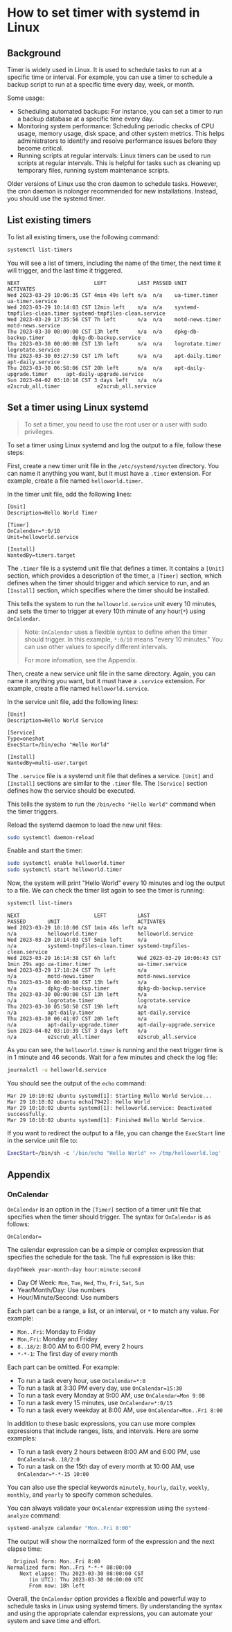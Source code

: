 # How to set timer with systemd in Linux

<Validator :platformList="['Ubuntu 22.10', 'Debian 11', 'CentOS Stream 9']" date="2023-03-29" />

## Background

Timer is widely used in Linux. It is used to schedule tasks to run at a specific time or interval. For example, you can use a timer to schedule a backup script to run at a specific time every day, week, or month.

Some usage:

- Scheduling automated backups: For instance, you can set a timer to run a backup database at a specific time every day.
- Monitoring system performance: Scheduling periodic checks of CPU usage, memory usage, disk space, and other system metrics. This helps administrators to identify and resolve performance issues before they become critical.
- Running scripts at regular intervals: Linux timers can be used to run scripts at regular intervals. This is helpful for tasks such as cleaning up temporary files, running system maintenance scripts.

Older versions of Linux use the cron daemon to schedule tasks. However, the cron daemon is nolonger recommended for new installations. Instead, you should use the systemd timer.

## List existing timers

To list all existing timers, use the following command:

```sh
systemctl list-timers
```

You will see a list of timers, including the name of the timer, the next time it will trigger, and the last time it triggered.

```
NEXT                        LEFT          LAST PASSED UNIT                         ACTIVATES
Wed 2023-03-29 10:06:35 CST 4min 49s left n/a  n/a    ua-timer.timer               ua-timer.service
Wed 2023-03-29 10:14:03 CST 12min left    n/a  n/a    systemd-tmpfiles-clean.timer systemd-tmpfiles-clean.service
Wed 2023-03-29 17:35:56 CST 7h left       n/a  n/a    motd-news.timer              motd-news.service
Thu 2023-03-30 00:00:00 CST 13h left      n/a  n/a    dpkg-db-backup.timer         dpkg-db-backup.service
Thu 2023-03-30 00:00:00 CST 13h left      n/a  n/a    logrotate.timer              logrotate.service
Thu 2023-03-30 03:27:59 CST 17h left      n/a  n/a    apt-daily.timer              apt-daily.service
Thu 2023-03-30 06:58:06 CST 20h left      n/a  n/a    apt-daily-upgrade.timer      apt-daily-upgrade.service
Sun 2023-04-02 03:10:16 CST 3 days left   n/a  n/a    e2scrub_all.timer            e2scrub_all.service
```

## Set a timer using Linux systemd

> To set a timer, you need to use the root user or a user with sudo privileges.

To set a timer using Linux systemd and log the output to a file, follow these steps:

First, create a new timer unit file in the `/etc/systemd/system` directory. You can name it anything you want, but it must have a `.timer` extension. For example, create a file named `helloworld.timer`.

In the timer unit file, add the following lines:

```
[Unit]
Description=Hello World Timer

[Timer]
OnCalendar=*:0/10
Unit=helloworld.service

[Install]
WantedBy=timers.target
```

The `.timer` file is a systemd unit file that defines a timer. It contains a `[Unit]` section, which provides a description of the timer, a `[Timer]` section, which defines when the timer should trigger and which service to run, and an `[Install]` section, which specifies where the timer should be installed.

This tells the system to run the `helloworld.service` unit every 10 minutes, and sets the timer to trigger at every 10th minute of any hour(`*`) using `OnCalendar`.

> Note: `OnCalendar` uses a flexible syntax to define when the timer should trigger. In this example, `*:0/10` means "every 10 minutes." You can use other values to specify different intervals.
>
> For more infomation, see the Appendix.

Then, create a new service unit file in the same directory. Again, you can name it anything you want, but it must have a `.service` extension. For example, create a file named `helloworld.service`.

In the service unit file, add the following lines:

```
[Unit]
Description=Hello World Service

[Service]
Type=oneshot
ExecStart=/bin/echo "Hello World"

[Install]
WantedBy=multi-user.target
```

The `.service` file is a systemd unit file that defines a service. `[Unit]` and `[Install]` sections are similar to the `.timer` file. The `[Service]` section defines how the service should be executed.

This tells the system to run the `/bin/echo "Hello World"` command when the timer triggers.

Reload the systemd daemon to load the new unit files:

```sh
sudo systemctl daemon-reload
```

Enable and start the timer:

```sh
sudo systemctl enable helloworld.timer
sudo systemctl start helloworld.timer
```

Now, the system will print "Hello World" every 10 minutes and log the output to a file. We can check the timer list again to see the timer is running:

```sh
systemctl list-timers
```

```
NEXT                        LEFT          LAST                        PASSED       UNIT                         ACTIVATES
Wed 2023-03-29 10:10:00 CST 1min 46s left n/a                         n/a          helloworld.timer             helloworld.service
Wed 2023-03-29 10:14:03 CST 5min left     n/a                         n/a          systemd-tmpfiles-clean.timer systemd-tmpfiles-clean.service
Wed 2023-03-29 16:14:38 CST 6h left       Wed 2023-03-29 10:06:43 CST 1min 29s ago ua-timer.timer               ua-timer.service
Wed 2023-03-29 17:18:24 CST 7h left       n/a                         n/a          motd-news.timer              motd-news.service
Thu 2023-03-30 00:00:00 CST 13h left      n/a                         n/a          dpkg-db-backup.timer         dpkg-db-backup.service
Thu 2023-03-30 00:00:00 CST 13h left      n/a                         n/a          logrotate.timer              logrotate.service
Thu 2023-03-30 05:50:50 CST 19h left      n/a                         n/a          apt-daily.timer              apt-daily.service
Thu 2023-03-30 06:41:07 CST 20h left      n/a                         n/a          apt-daily-upgrade.timer      apt-daily-upgrade.service
Sun 2023-04-02 03:10:39 CST 3 days left   n/a                         n/a          e2scrub_all.timer            e2scrub_all.service
```

As you can see, the `helloworld.timer` is running and the next trigger time is in 1 minute and 46 seconds. Wait for a few minutes and check the log file:

```sh
journalctl -u helloworld.service
```

You should see the output of the `echo` command:

```
Mar 29 10:10:02 ubuntu systemd[1]: Starting Hello World Service...
Mar 29 10:10:02 ubuntu echo[7942]: Hello World
Mar 29 10:10:02 ubuntu systemd[1]: helloworld.service: Deactivated successfully.
Mar 29 10:10:02 ubuntu systemd[1]: Finished Hello World Service.
```

If you want to redirect the output to a file, you can change the `ExecStart` line in the service unit file to:

```sh
ExecStart=/bin/sh -c '/bin/echo "Hello World" >> /tmp/helloworld.log'
```

## Appendix

### OnCalendar

`OnCalendar` is an option in the `[Timer]` section of a timer unit file that specifies when the timer should trigger. The syntax for `OnCalendar` is as follows:

```
OnCalendar=
```

The calendar expression can be a simple or complex expression that specifies the schedule for the task. The full expression is like this:

```
dayOfWeek year-month-day hour:minute:second
```

- Day Of Week: `Mon`, `Tue`, `Wed`, `Thu`, `Fri`, `Sat`, `Sun`
- Year/Month/Day: Use numbers
- Hour/Minute/Second: Use numbers

Each part can be a range, a list, or an interval, or `*` to match any value. For example:

- `Mon..Fri`: Monday to Friday
- `Mon,Fri`: Monday and Friday
- `8..18/2`: 8:00 AM to 6:00 PM, every 2 hours
- `*-*-1`: The first day of every month

Each part can be omitted. For example:

- To run a task every hour, use `OnCalendar=*:0`
- To run a task at 3:30 PM every day, use `OnCalendar=15:30`
- To run a task every Monday at 9:00 AM, use `OnCalendar=Mon 9:00`
- To run a task every 15 minutes, use `OnCalendar=*:0/15`
- To run a task every weekday at 8:00 AM, use `OnCalendar=Mon..Fri 8:00`

In addition to these basic expressions, you can use more complex expressions that include ranges, lists, and intervals. Here are some examples:

- To run a task every 2 hours between 8:00 AM and 6:00 PM, use `OnCalendar=8..18/2:0`
- To run a task on the 15th day of every month at 10:00 AM, use `OnCalendar=*-*-15 10:00`

You can also use the special keywords `minutely`, `hourly`, `daily`, `weekly`, `monthly`, and `yearly` to specify common schedules.

You can always validate your `OnCalendar` expression using the `systemd-analyze` command:

```sh
systemd-analyze calendar "Mon..Fri 8:00"
```

The output will show the normalized form of the expression and the next elapse time:

```
  Original form: Mon..Fri 8:00
Normalized form: Mon..Fri *-*-* 08:00:00
    Next elapse: Thu 2023-03-30 08:00:00 CST
       (in UTC): Thu 2023-03-30 00:00:00 UTC
       From now: 18h left
```

Overall, the `OnCalendar` option provides a flexible and powerful way to schedule tasks in Linux using systemd timers. By understanding the syntax and using the appropriate calendar expressions, you can automate your system and save time and effort.
